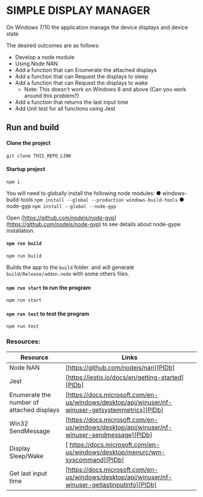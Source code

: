 # SIMPLE DISPLAY MANAGER
On Windows 7/10 the application manage the device displays and device state

The desired outcomes are as follows:
- Develop a node module
- Using Node NAN
- Add a function that can Enumerate the attached displays
- Add a function that can Request the displays to sleep
- Add a function that can Request the displays to wake
    - Note: This doesn’t work on Windows 8 and above (Can you work around this problem?)
- Add a function that returns the last input time
- Add Unit test for all functions using Jest

## Run and build

#### Clone the project

`git clone THIS_REPO_LINK`

#### Startup project

```shell
npm i
```

You will need to globally install the following node modules:
● windows-build-tools `npm install --global --production windows-build-tools`
● node-gyp `npm install --global --node-gyp`

Open [https://github.com/nodejs/node-gyp](https://github.com/nodejs/node-gyp) to see details about node-gype installation.

#### `npm run build`

```shell
npm run build
```

Builds the app to the `build` folder. and will generate `build/Release/addon.node` with some others files.<br>

#### `npm run start` to run the program
```shell
npm run start
```

#### `npm run test` to test the program
```shell
npm run test
```

### Resources:
| Resource | Links |
| ------ | ------ |
| Node NAN | [https://github.com/nodejs/nan][PlDb] |
|Jest | [https://jestjs.io/docs/en/getting-started][PlDb] |
| Enumerate the number of attached displays | [https://docs.microsoft.com/en-us/windows/desktop/api/winuser/nf-winuser-getsystemmetrics][PlDb] |
| Win32 SendMessage | [https://docs.microsoft.com/en-us/windows/desktop/api/winuser/nf-winuser-sendmessage][PlDb] |
|Display Sleep/Wake | [ https://docs.microsoft.com/en-us/windows/desktop/menurc/wm-syscommand][PlDb] |
|Get last input time | [https://docs.microsoft.com/en-us/windows/desktop/api/winuser/nf-winuser-getlastinputinfo][PlDb] |
